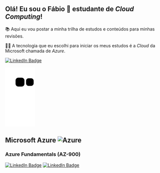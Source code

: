## Olá! Eu sou o Fábio 👋 estudante de *Cloud Computing*!

📚 Aqui eu vou postar a minha trilha de estudos e conteúdos para minhas revisões. 

👨‍💻 A tecnologia que eu escolhi para iniciar os meus estudos é a *Cloud* da Microsoft chamada de *Azure*.

[![LinkedIn Badge](https://img.shields.io/badge/LinkedIn-0A66C2?style=for-the-badge&logo=LinkedIn)](https://www.linkedin.com/in/faabiobatista/)

![Snake animation](https://github.com/ofabiobatista/ofabiobatista/blob/output/github-contribution-grid-snake.svg)

## Microsoft Azure <img alt="Azure" height="30" width="40" src="https://cdn.jsdelivr.net/gh/devicons/devicon/icons/azure/azure-original.svg" />
### Azure Fundamentals (AZ-900)

[![LinkedIn Badge](https://img.shields.io/badge/AZ900-Microsoft-0078D4?style=for-the-badge&logo=Azure)](https://docs.microsoft.com/pt-br/certifications/azure-fundamentals/)
[![LinkedIn Badge](https://img.shields.io/badge/⏳-Resumos-yellow?style=for-the-badge&logo=Azure)](https://github.com/ofabiobatista/AZ-900)

<!-- [![Fábio Batista GitHub stats](https://github-readme-stats.vercel.app/api?username=ofabiobatista&show_icons=true&count_private=true&theme=dark)](https://github.com/anuraghazra/github-readme-stats) -->
